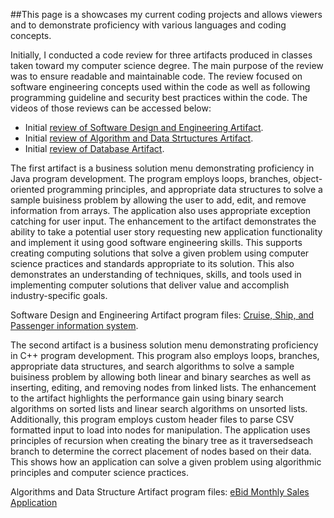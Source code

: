 ##This page is a showcases my current coding projects and allows viewers and to demonstrate proficiency with various languages and coding concepts.  

Initially, I conducted a code review for three artifacts produced in classes taken toward my computer science degree. The main purpose of the review was to ensure readable and maintainable code. The review focused on software engineering concepts used within the code as well as following programming guideline and security best practices within the code. The videos of those reviews can be accessed below:

- Initial [review of Software Design and Engineering Artifact](https://github.com/gcook013/gcook013.github.io/blob/main/code_review/Software%20Design%20Code%20Review.mp4).
- Initial [review of Algorithm and Data Strtuctures Artifact](https://github.com/gcook013/gcook013.github.io/blob/main/code_review/Algorithms%20and%20Data%20Structure%20Code%20Review.mp4).
- Initial [review of Database Artifact](https://github.com/gcook013/gcook013.github.io/blob/main/code_review/Database%20Code%20Review.mp4).

The first artifact is a business solution menu demonstrating proficiency in Java program development. The program employs loops, branches, object-oriented programming principles, and appropriate data structures to solve a sample buisiness problem by allowing the user to add, edit, and remove information from arrays. The application also uses appropriate exception catching for user input.  The enhancement to the artifact demonstrates the ability to take a potential user story requesting new application functionality and implement it using good software engineering skills. This supports creating computing solutions that solve a given problem using computer science practices and standards appropriate to its solution. This also demonstrates an understanding of techniques, skills, and tools used in implementing computer solutions that deliver value and accomplish industry-specific goals.

Software Design and Engineering Artifact program files: [Cruise, Ship, and Passenger information system](https://github.com/gcook013/gcook013.github.io/tree/main/artifact1).

The second artifact is a business solution menu demonstrating proficiency in C++ program development. This program also employs loops, branches, appropriate data structures, and search algorithms to solve a sample buisiness problem by allowing both linear and binary searches as well as inserting, editing, and removing nodes from linked lists. The enhancement to the artifact highlights the performance gain using binary search algorithms on sorted lists and linear search algorithms on unsorted lists. Additionally, this program employs custom header files to parse CSV formatted input to load into nodes for manipulation. The application uses principles of recursion when creating the binary tree as it traversedseach branch to determine the correct placement of nodes based on their data. This shows how an application can solve a given problem using algorithmic principles and computer science practices.

Algorithms and Data Structure Artifact program files: [eBid Monthly Sales Application](https://github.com/gcook013/gcook013.github.io/tree/main/artifact2)

